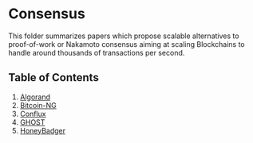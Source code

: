 # Consensus

This folder summarizes papers which propose scalable alternatives to proof-of-work or Nakamoto consensus aiming at
scaling Blockchains to handle around thousands of transactions per second.

## Table of Contents

1. [Algorand](https://dl.acm.org/citation.cfm?id=3132757)  
2. [Bitcoin-NG](https://www.usenix.org/system/files/conference/nsdi16/nsdi16-paper-eyal.pdf)  
3. [Conflux](https://arxiv.org/abs/1805.03870)  
4. [GHOST](https://eprint.iacr.org/2013/881.pdf)  
5. [HoneyBadger](https://dl.acm.org/citation.cfm?id=2978399)  
